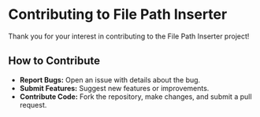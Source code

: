 # Contributing to File Path Inserter

Thank you for your interest in contributing to the File Path Inserter project!

## How to Contribute

- **Report Bugs:** Open an issue with details about the bug.
- **Submit Features:** Suggest new features or improvements.
- **Contribute Code:** Fork the repository, make changes, and submit a pull request.
